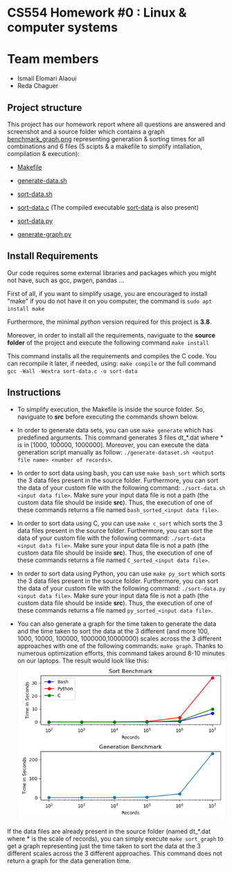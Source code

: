 # CS554 Homework \#0 : Linux & computer systems

# Team members

- Ismail Elomari Alaoui
- Reda Chaguer

## Project structure

This project has our homework report where all questions are answered and screenshot and a source folder which contains a graph [benchmark_graph.png](src/benchmark_graph.png) representing generation & sorting times for all combinations and 6 files (5 scipts & a makefile to simplify intallation, compilation & execution):

- [Makefile](src/Makefile)

- [generate-data.sh](src/generate-data.sh)

- [sort-data.sh](src/sort-data.sh)

- [sort-data.c](src/sort-data.c) (The compiled executable [sort-data](src/sort-data) is also present)

- [sort-data.py](src/sort-data.py)

- [generate-graph.py](src/generate-graph.py)

## Install Requirements

Our code requires some external libraries and packages which you might not have, such as gcc, pwgen, pandas ...

First of all, if you want to simplify usage, you are encouraged to install "make" if you do not have it on you computer, the command is `sudo apt install make`

Furthermore, the minimal _python_ version required for this project is **3.8**.

Moreover, in order to install all the requirements, naviguate to the **source folder** of the project and execute the following command `make install`

This command installs all the requirements and compiles the C code. You can recompile it later, if needed, using: `make compile` or the full command `gcc -Wall -Wextra sort-data.c -o sort-data`

## Instructions

- To simplify execution, the Makefile is inside the source folder. So, naviguate to **src** before executing the commands shown below.

- In order to generate data sets, you can use `make generate` which has predefined arguments. This command generates 3 files dt\_*.dat where * is in [1000, 100000, 1000000]. Moreover, you can execute the data generation script manually as follow: `./generate-dataset.sh <output file name> <number of records>`.

- In order to sort data using bash, you can use `make bash_sort` which sorts the 3 data files present in the source folder. Furthermore, you can sort the data of your custom file with the following command: `./sort-data.sh <input data file>`. Make sure your input data file is not a path (the custom data file should be inside **src**). Thus, the execution of one of these commands returns a file named `bash_sorted_<input data file>`.

- In order to sort data using C, you can use `make c_sort` which sorts the 3 data files present in the source folder. Furthermore, you can sort the data of your custom file with the following command: `./sort-data <input data file>`. Make sure your input data file is not a path (the custom data file should be inside **src**). Thus, the execution of one of these commands returns a file named `C_sorted_<input data file>`.

- In order to sort data using Python, you can use `make py_sort` which sorts the 3 data files present in the source folder. Furthermore, you can sort the data of your custom file with the following command: `./sort-data.py <input data file>`. Make sure your input data file is not a path (the custom data file should be inside **src**). Thus, the execution of one of these commands returns a file named `py_sorted_<input data file>`.

- You can also generate a graph for the time taken to generate the data and the time taken to sort the data at the 3 different (and more 100, 1000, 10000, 100000, 1000000,10000000) scales across the 3 different approaches with one of the following commands: `make graph`. Thanks to numerous optimization efforts, this command takes around 8-10 minutes on our laptops.
The result would look like this:
![Benchmark](src/benchmark_graph.png)

If the data files are already present in the source folder (named dt\_*.dat where * is the scale of records), you can simply execute `make sort_graph` to get a graph representing just the time taken to sort the data at the 3 different scales across the 3 different approaches. This command does not return a graph for the data generation time.
